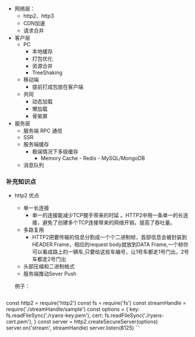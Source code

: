 + 网络层：
    + http2、http3
    + CDN加速
    + 请求合并
+ 客户层
    + PC
        + 本地缓存
        + 打包优化
        + 资源合并
        + TreeShaking
    + 移动端
        + 提前打成包放在客户端
    + 共同
        + 动态加载
        + 懒加载
        + 骨架屏
+ 服务层
    + 服务端 RPC 通信
    + SSR
    + 服务端缓存
        + 极端情况下多级缓存
            + Memory Cache - Redis - MySQL/MongoDB
    + 消息队列


### 补充知识点
+ http2 优点
    + 单一长连接
        + 单一的连接能减少TCP握手带来的时延 。HTTP2中用一条单一的长连接，避免了创建多个TCP连接带来的网络开销，提高了吞吐量。
    + 多路复用
        + HTTP2把要传输的信息分割成一个个二进制帧，首部信息会被封装到HEADER Frame，相应的request body就放到DATA Frame,一个帧你可以看成路上的一辆车,只要给这些车编号，让1号车都走1号门出，2号车都走2号门出
    + 头部压缩和二进制格式
    + 服务端推动Sever Push

    例子：
    ```
const http2 = require('http2')
const fs = require('fs')
const streamHandle = require('./streamHandle/sample')
const options = {
  key: fs.readFileSync('./ryans-key.pem'),
  cert: fs.readFileSync('./ryans-cert\.pem'),
}
const server = http2.createSecureServer(options)
server.on('stream', streamHandle)
server.listen(8125)
    ```
